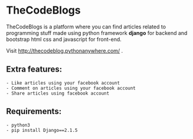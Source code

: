 # TheCodeBlogs
TheCodeBlogs is a platform where you can find articles related to programming stuff made using python framework **django**
for backend and bootstrap html css and javascript for front-end.

Visit http://thecodeblog.pythonanywhere.com/ .

## Extra features:
  ```
  - Like articles using your facebook account
  - Comment on articles using your facebook account
  - Share articles using facebook account
  
  ```
## Requirements:
  ```
  - python3
  - pip install Django==2.1.5
  
  ```
